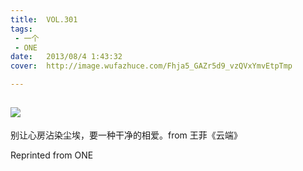 ```yaml
---
title:	VOL.301
tags:
 - 一个
 - ONE
date:	2013/08/4 1:43:32
cover:	http://image.wufazhuce.com/Fhja5_GAZr5d9_vzQVxYmvEtpTmp

---
```

![](http://image.wufazhuce.com/Fhja5_GAZr5d9_vzQVxYmvEtpTmp)
---

别让心房沾染尘埃，要一种干净的相爱。from 王菲《云端》
 
Reprinted from ONE

